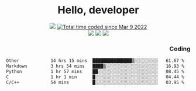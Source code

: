 # <div align='center' >Hello, developer</div>

<div align='center'>
  <a ><img src="https://img.shields.io/badge/dynamic/json?url=https%3A%2F%2Fapi.swo.moe%2Fstats%2Fgithub%2FFree-Aaron-Li&query=count&color=181717&label=GitHub&labelColor=282c34&logo=github&suffix=+follows&cacheSeconds=3600"></a>
  <a href="https://wakatime.com/@fe40087f-8eae-48dc-9950-ad0633db1591"><img src="https://wakatime.com/badge/user/fe40087f-8eae-48dc-9950-ad0633db1591.svg" alt="Total time coded since Mar 9 2022" /></a>
</div>
<div align='center'>
  <a><img src="https://img.shields.io/badge/Rookie-blue?style=plastic&logo=c&logoColor=blue&labelColor=F5B7DB"></a>
  <a><img src="https://img.shields.io/badge/Rookie-blue?style=plastic&logo=c%2B%2B&logoColor=blue&labelColor=F5B7DB"></a> 
  <a><img src="https://img.shields.io/badge/Rookie-blue?style=plastic&logo=python&logoColor=blue&labelColor=F5B7DB"></a> 
</div>

<div align='right'>
  <h3>Coding</h3>
</div>

<!--START_SECTION:waka-->

```txt
Other            14 hrs 15 mins  ███████████████▒░░░░░░░░░   61.67 %
Markdown         3 hrs 54 mins   ████▒░░░░░░░░░░░░░░░░░░░░   16.93 %
Python           1 hr 57 mins    ██░░░░░░░░░░░░░░░░░░░░░░░   08.45 %
C                1 hr 1 min      █░░░░░░░░░░░░░░░░░░░░░░░░   04.44 %
C/C++            54 mins         █░░░░░░░░░░░░░░░░░░░░░░░░   03.95 %
```

<!--END_SECTION:waka-->




